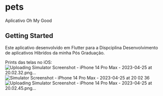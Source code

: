 # pets

Aplicativo Oh My Good

## Getting Started

Este aplicativo desenvolvido em Flutter para a Dispciplina Desenvolvimento de aplicativos Hibrídos da minha Pós Graduação.

Prints das telas no iOS:
![Uploading Simulator Screenshot - iPhone 14 Pro Max - 2023-04-25 at 20.02.32.png…]()
![Simulator Screenshot - iPhone 14 Pro Max - 2023-04-25 at 20 02 36](https://user-images.githubusercontent.com/48735842/234426120-396a64b5-7355-45a7-8702-bdaef7256490.png)
![Uploading Simulator Screenshot - iPhone 14 Pro Max - 2023-04-25 at 20.02.45.png…]()
